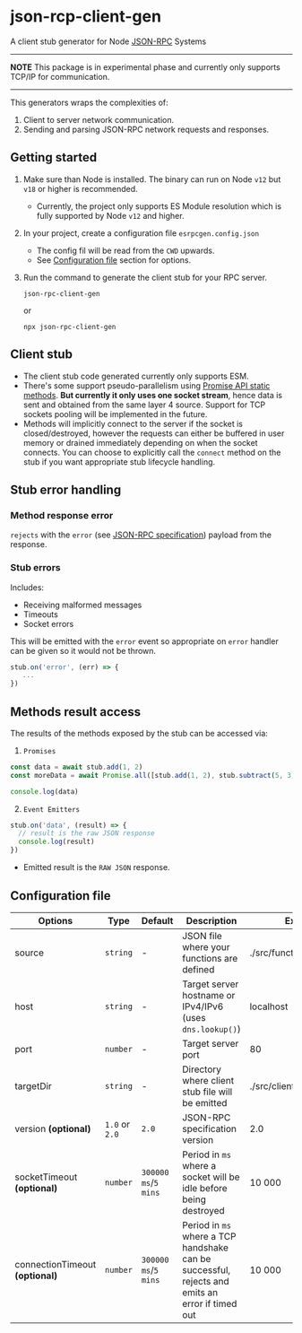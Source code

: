 # json-rcp-client-gen

A client stub generator for Node [JSON-RPC](https://www.jsonrpc.org/specification) Systems

---
**NOTE**
This package is in experimental phase and currently only supports TCP/IP for communication.

---

This generators wraps the complexities of:

1. Client to server network communication.
2. Sending and parsing JSON-RPC network requests and responses.

## Getting started
1. Make sure than Node is installed. The binary can run on Node `v12` but `v18` or higher is recommended.
   - Currently, the project only supports ES Module resolution which is fully supported by Node `v12` and higher.
2. In your project, create a configuration file `esrpcgen.config.json`
   - The config fil will be read from the `CWD` upwards.
   - See [Configuration file](#configuration-file) section for options.
3. Run the command to generate the client stub for your RPC server.

   ```
   json-rpc-client-gen
   ```

   or

   ```
   npx json-rpc-client-gen
   ```

## Client stub
- The client stub code generated currently only supports ESM.
- There's some support pseudo-parallelism using [Promise API static methods](https://developer.mozilla.org/en-US/docs/Web/JavaScript/Reference/Global_Objects/Promise). **But currently it only uses one socket stream**, hence data is sent and obtained from the same layer 4 source. Support for TCP sockets pooling will be implemented in the future.
- Methods will implicitly connect to the server if the socket is closed/destroyed, however the requests can either be buffered in user memory or drained immediately depending on when the socket connects.  You can choose to explicitly call the `connect` method on the stub if you want appropriate stub lifecycle handling.

## Stub error handling

### Method response error

`rejects` with the `error` (see [JSON-RPC specification](https://www.jsonrpc.org/specification)) payload from the response.

### Stub errors
Includes:
- Receiving malformed messages
- Timeouts
- Socket errors

This will be emitted with the `error` event so appropriate on `error` handler can be given so it would not be thrown.

```JavaScript
stub.on('error', (err) => {
   ...
})
```

## Methods result access

The results of the methods exposed by the stub can be accessed via:

1. `Promises`

```JavaScript
const data = await stub.add(1, 2)
const moreData = await Promise.all([stub.add(1, 2), stub.subtract(5, 3)])

console.log(data)
```

2. `Event Emitters`

```JavaScript
stub.on('data', (result) => {
  // result is the raw JSON response
  console.log(result)
})
```
- Emitted result is the `RAW JSON` response.

## Configuration file
| Options | Type | Default | Description | Example |
| ------- | ---- | ------- | ----------- | ------- |
| source | `string` | - | JSON file where your functions are defined | ./src/functions.esrpc.json |
| host   | `string` | - | Target server hostname or IPv4/IPv6 (uses `dns.lookup()`) | localhost |
| port   | `number` | - | Target server port | 80 |
| targetDir | `string` | - | Directory where client stub file will be emitted | ./src/client |
| version **(optional)** |`1.0` or `2.0` | `2.0` | JSON-RPC specification version | 2.0 | 
| socketTimeout **(optional)** | `number` | `300000 ms`/`5 mins` | Period in `ms` where a socket will be idle before being destroyed | 10 000 |
connectionTimeout **(optional)** | `number` | `300000 ms`/`5 mins` | Period in `ms` where a TCP handshake can be successful, rejects and emits an error if timed out | 10 000|